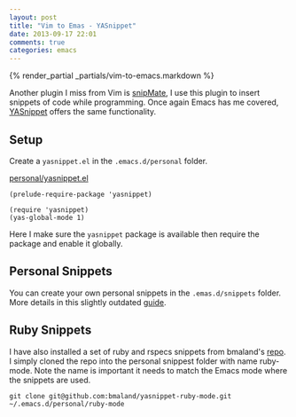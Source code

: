 ```yaml
---
layout: post
title: "Vim to Emas - YASnippet"
date: 2013-09-17 22:01
comments: true
categories: emacs
---
```

{% render_partial _partials/vim-to-emacs.markdown %}

Another plugin I miss from Vim is [snipMate](http://www.vim.org/scripts/script.php?script_id=2540), I use this plugin to insert snippets of code while programming. Once again Emacs has me covered, [YASnippet](https://github.com/capitaomorte/yasnippet) offers the same functionality.

## Setup
Create a `yasnippet.el` in the `.emacs.d/personal` folder.

[personal/yasnippet.el](https://github.com/justinramel/prelude/blob/master/personal/yasnippet.el)

```
(prelude-require-package 'yasnippet)

(require 'yasnippet)
(yas-global-mode 1)
```

Here I make sure the `yasnippet` package is available then require the package and enable it globally.

## Personal Snippets
You can create your own personal snippets in the `.emas.d/snippets` folder. More details in this slightly outdated [guide](http://capitaomorte.github.io/yasnippet/).

## Ruby Snippets
I have also installed a set of ruby and rspecs snippets from bmaland's [repo](https://github.com/bmaland/yasnippet-ruby-mode). I simply cloned the repo into the personal snippest folder with name ruby-mode. Note the name is important it needs to match the Emacs mode where the snippets are used.

```
git clone git@github.com:bmaland/yasnippet-ruby-mode.git ~/.emacs.d/personal/ruby-mode
```
